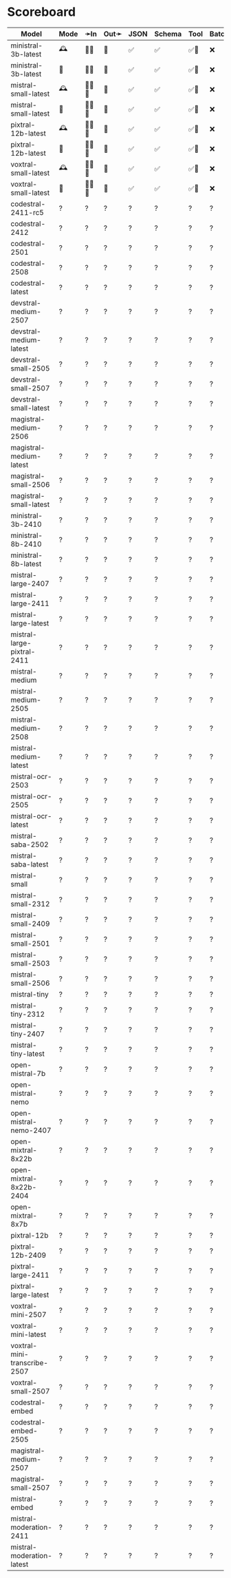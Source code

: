 # Scoreboard

| Model                        | Mode | ➛In    | Out➛   | JSON | Schema | Tool | Batch | File | Cite | Text | Probs | Limits | Usage | Finish |
| ---------------------------- | ---- | ------ | ------ | ---- | ------ | ---- | ----- | ---- | ---- | ---- | ----- | ------ | ----- | ------ |
| ministral-3b-latest          | 🕰️   | 💬📄   | 💬     | ✅   | ✅     | ✅🧐 | ❌    | ❌   | ❌   | 🌱📏🛑 | ❌    | ✅     | ✅    | ❌     |
| ministral-3b-latest          | 📡   | 💬📄   | 💬     | ✅   | ✅     | ✅🧐 | ❌    | ❌   | ❌   | 🌱📏🛑 | ❌    | ❌     | ✅    | ❌     |
| mistral-small-latest         | 🕰️   | 💬📄📸 | 💬     | ✅   | ✅     | ✅🧐 | ❌    | ❌   | ❌   | 🌱📏🛑 | ❌    | ✅     | ✅    | ❌     |
| mistral-small-latest         | 📡   | 💬📄📸 | 💬     | ✅   | ✅     | ✅🧐 | ❌    | ❌   | ❌   | 🌱📏🛑 | ❌    | ❌     | ✅    | ❌     |
| pixtral-12b-latest           | 🕰️   | 💬📄📸 | 💬     | ✅   | ✅     | ✅🧐 | ❌    | ❌   | ❌   | 🌱📏🛑 | ❌    | ✅     | ✅    | ❌     |
| pixtral-12b-latest           | 📡   | 💬📄📸 | 💬     | ✅   | ✅     | ✅🧐 | ❌    | ❌   | ❌   | 🌱📏🛑 | ❌    | ❌     | ✅    | ❌     |
| voxtral-small-latest         | 🕰️   | 🎤💬📄 | 💬     | ✅   | ✅     | ✅🧐 | ❌    | ❌   | ❌   | 🌱📏🛑 | ❌    | ✅     | ✅    | ❌     |
| voxtral-small-latest         | 📡   | 🎤💬📄 | 💬     | ✅   | ✅     | ✅🧐 | ❌    | ❌   | ❌   | 🌱📏🛑 | ❌    | ❌     | ✅    | ❌     |
| codestral-2411-rc5           | ?    | ?      | ?      | ?    | ?      | ?    | ?     | ?    | ?    | ?    | ?     | ?      | ?     | ?      |
| codestral-2412               | ?    | ?      | ?      | ?    | ?      | ?    | ?     | ?    | ?    | ?    | ?     | ?      | ?     | ?      |
| codestral-2501               | ?    | ?      | ?      | ?    | ?      | ?    | ?     | ?    | ?    | ?    | ?     | ?      | ?     | ?      |
| codestral-2508               | ?    | ?      | ?      | ?    | ?      | ?    | ?     | ?    | ?    | ?    | ?     | ?      | ?     | ?      |
| codestral-latest             | ?    | ?      | ?      | ?    | ?      | ?    | ?     | ?    | ?    | ?    | ?     | ?      | ?     | ?      |
| devstral-medium-2507         | ?    | ?      | ?      | ?    | ?      | ?    | ?     | ?    | ?    | ?    | ?     | ?      | ?     | ?      |
| devstral-medium-latest       | ?    | ?      | ?      | ?    | ?      | ?    | ?     | ?    | ?    | ?    | ?     | ?      | ?     | ?      |
| devstral-small-2505          | ?    | ?      | ?      | ?    | ?      | ?    | ?     | ?    | ?    | ?    | ?     | ?      | ?     | ?      |
| devstral-small-2507          | ?    | ?      | ?      | ?    | ?      | ?    | ?     | ?    | ?    | ?    | ?     | ?      | ?     | ?      |
| devstral-small-latest        | ?    | ?      | ?      | ?    | ?      | ?    | ?     | ?    | ?    | ?    | ?     | ?      | ?     | ?      |
| magistral-medium-2506        | ?    | ?      | ?      | ?    | ?      | ?    | ?     | ?    | ?    | ?    | ?     | ?      | ?     | ?      |
| magistral-medium-latest      | ?    | ?      | ?      | ?    | ?      | ?    | ?     | ?    | ?    | ?    | ?     | ?      | ?     | ?      |
| magistral-small-2506         | ?    | ?      | ?      | ?    | ?      | ?    | ?     | ?    | ?    | ?    | ?     | ?      | ?     | ?      |
| magistral-small-latest       | ?    | ?      | ?      | ?    | ?      | ?    | ?     | ?    | ?    | ?    | ?     | ?      | ?     | ?      |
| ministral-3b-2410            | ?    | ?      | ?      | ?    | ?      | ?    | ?     | ?    | ?    | ?    | ?     | ?      | ?     | ?      |
| ministral-8b-2410            | ?    | ?      | ?      | ?    | ?      | ?    | ?     | ?    | ?    | ?    | ?     | ?      | ?     | ?      |
| ministral-8b-latest          | ?    | ?      | ?      | ?    | ?      | ?    | ?     | ?    | ?    | ?    | ?     | ?      | ?     | ?      |
| mistral-large-2407           | ?    | ?      | ?      | ?    | ?      | ?    | ?     | ?    | ?    | ?    | ?     | ?      | ?     | ?      |
| mistral-large-2411           | ?    | ?      | ?      | ?    | ?      | ?    | ?     | ?    | ?    | ?    | ?     | ?      | ?     | ?      |
| mistral-large-latest         | ?    | ?      | ?      | ?    | ?      | ?    | ?     | ?    | ?    | ?    | ?     | ?      | ?     | ?      |
| mistral-large-pixtral-2411   | ?    | ?      | ?      | ?    | ?      | ?    | ?     | ?    | ?    | ?    | ?     | ?      | ?     | ?      |
| mistral-medium               | ?    | ?      | ?      | ?    | ?      | ?    | ?     | ?    | ?    | ?    | ?     | ?      | ?     | ?      |
| mistral-medium-2505          | ?    | ?      | ?      | ?    | ?      | ?    | ?     | ?    | ?    | ?    | ?     | ?      | ?     | ?      |
| mistral-medium-2508          | ?    | ?      | ?      | ?    | ?      | ?    | ?     | ?    | ?    | ?    | ?     | ?      | ?     | ?      |
| mistral-medium-latest        | ?    | ?      | ?      | ?    | ?      | ?    | ?     | ?    | ?    | ?    | ?     | ?      | ?     | ?      |
| mistral-ocr-2503             | ?    | ?      | ?      | ?    | ?      | ?    | ?     | ?    | ?    | ?    | ?     | ?      | ?     | ?      |
| mistral-ocr-2505             | ?    | ?      | ?      | ?    | ?      | ?    | ?     | ?    | ?    | ?    | ?     | ?      | ?     | ?      |
| mistral-ocr-latest           | ?    | ?      | ?      | ?    | ?      | ?    | ?     | ?    | ?    | ?    | ?     | ?      | ?     | ?      |
| mistral-saba-2502            | ?    | ?      | ?      | ?    | ?      | ?    | ?     | ?    | ?    | ?    | ?     | ?      | ?     | ?      |
| mistral-saba-latest          | ?    | ?      | ?      | ?    | ?      | ?    | ?     | ?    | ?    | ?    | ?     | ?      | ?     | ?      |
| mistral-small                | ?    | ?      | ?      | ?    | ?      | ?    | ?     | ?    | ?    | ?    | ?     | ?      | ?     | ?      |
| mistral-small-2312           | ?    | ?      | ?      | ?    | ?      | ?    | ?     | ?    | ?    | ?    | ?     | ?      | ?     | ?      |
| mistral-small-2409           | ?    | ?      | ?      | ?    | ?      | ?    | ?     | ?    | ?    | ?    | ?     | ?      | ?     | ?      |
| mistral-small-2501           | ?    | ?      | ?      | ?    | ?      | ?    | ?     | ?    | ?    | ?    | ?     | ?      | ?     | ?      |
| mistral-small-2503           | ?    | ?      | ?      | ?    | ?      | ?    | ?     | ?    | ?    | ?    | ?     | ?      | ?     | ?      |
| mistral-small-2506           | ?    | ?      | ?      | ?    | ?      | ?    | ?     | ?    | ?    | ?    | ?     | ?      | ?     | ?      |
| mistral-tiny                 | ?    | ?      | ?      | ?    | ?      | ?    | ?     | ?    | ?    | ?    | ?     | ?      | ?     | ?      |
| mistral-tiny-2312            | ?    | ?      | ?      | ?    | ?      | ?    | ?     | ?    | ?    | ?    | ?     | ?      | ?     | ?      |
| mistral-tiny-2407            | ?    | ?      | ?      | ?    | ?      | ?    | ?     | ?    | ?    | ?    | ?     | ?      | ?     | ?      |
| mistral-tiny-latest          | ?    | ?      | ?      | ?    | ?      | ?    | ?     | ?    | ?    | ?    | ?     | ?      | ?     | ?      |
| open-mistral-7b              | ?    | ?      | ?      | ?    | ?      | ?    | ?     | ?    | ?    | ?    | ?     | ?      | ?     | ?      |
| open-mistral-nemo            | ?    | ?      | ?      | ?    | ?      | ?    | ?     | ?    | ?    | ?    | ?     | ?      | ?     | ?      |
| open-mistral-nemo-2407       | ?    | ?      | ?      | ?    | ?      | ?    | ?     | ?    | ?    | ?    | ?     | ?      | ?     | ?      |
| open-mixtral-8x22b           | ?    | ?      | ?      | ?    | ?      | ?    | ?     | ?    | ?    | ?    | ?     | ?      | ?     | ?      |
| open-mixtral-8x22b-2404      | ?    | ?      | ?      | ?    | ?      | ?    | ?     | ?    | ?    | ?    | ?     | ?      | ?     | ?      |
| open-mixtral-8x7b            | ?    | ?      | ?      | ?    | ?      | ?    | ?     | ?    | ?    | ?    | ?     | ?      | ?     | ?      |
| pixtral-12b                  | ?    | ?      | ?      | ?    | ?      | ?    | ?     | ?    | ?    | ?    | ?     | ?      | ?     | ?      |
| pixtral-12b-2409             | ?    | ?      | ?      | ?    | ?      | ?    | ?     | ?    | ?    | ?    | ?     | ?      | ?     | ?      |
| pixtral-large-2411           | ?    | ?      | ?      | ?    | ?      | ?    | ?     | ?    | ?    | ?    | ?     | ?      | ?     | ?      |
| pixtral-large-latest         | ?    | ?      | ?      | ?    | ?      | ?    | ?     | ?    | ?    | ?    | ?     | ?      | ?     | ?      |
| voxtral-mini-2507            | ?    | ?      | ?      | ?    | ?      | ?    | ?     | ?    | ?    | ?    | ?     | ?      | ?     | ?      |
| voxtral-mini-latest          | ?    | ?      | ?      | ?    | ?      | ?    | ?     | ?    | ?    | ?    | ?     | ?      | ?     | ?      |
| voxtral-mini-transcribe-2507 | ?    | ?      | ?      | ?    | ?      | ?    | ?     | ?    | ?    | ?    | ?     | ?      | ?     | ?      |
| voxtral-small-2507           | ?    | ?      | ?      | ?    | ?      | ?    | ?     | ?    | ?    | ?    | ?     | ?      | ?     | ?      |
| codestral-embed              | ?    | ?      | ?      | ?    | ?      | ?    | ?     | ?    | ?    | ?    | ?     | ?      | ?     | ?      |
| codestral-embed-2505         | ?    | ?      | ?      | ?    | ?      | ?    | ?     | ?    | ?    | ?    | ?     | ?      | ?     | ?      |
| magistral-medium-2507        | ?    | ?      | ?      | ?    | ?      | ?    | ?     | ?    | ?    | ?    | ?     | ?      | ?     | ?      |
| magistral-small-2507         | ?    | ?      | ?      | ?    | ?      | ?    | ?     | ?    | ?    | ?    | ?     | ?      | ?     | ?      |
| mistral-embed                | ?    | ?      | ?      | ?    | ?      | ?    | ?     | ?    | ?    | ?    | ?     | ?      | ?     | ?      |
| mistral-moderation-2411      | ?    | ?      | ?      | ?    | ?      | ?    | ?     | ?    | ?    | ?    | ?     | ?      | ?     | ?      |
| mistral-moderation-latest    | ?    | ?      | ?      | ?    | ?      | ?    | ?     | ?    | ?    | ?    | ?     | ?      | ?     | ?      |
